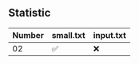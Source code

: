 ## Statistic
| Number | small.txt | input.txt |
|--------|-----------|-----------|
| 02     |:white_check_mark:|:x: |
